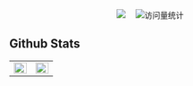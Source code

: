 <div align="center">
  <img src="https://img.shields.io/badge/做对的事情-把事情做对-red" />&emsp;
  <img src="https://komarev.com/ghpvc/?username=yhangf&label=Views&color=orange&style=flat" alt="访问量统计" />
</div>

## Github Stats 
<table><tr><td valign="top" width="50%">
<img src="https://github-readme-stats-git-masterrstaa-rickstaa.vercel.app/api?username=yhangf&hide_title=true&hide_border=true&show_icons=true&include_all_commits=true&line_height=21text_color=000&icon_color=000&bg_color=0,ea6161,ffc64d,fffc4d,52fa5a&theme=graywhite" align="left" style="width: 100%" />
</td><td valign="top" width="50%">
<img src="https://github-readme-stats-git-masterrstaa-rickstaa.vercel.app/api/top-langs/?username=yhangf&hide_title=true&hide_border=true&layout=compact&langs_count=6&text_color=000&icon_color=fff&bg_color=0,52fa5a,4dfcff,c64dff&theme=graywhite" align="left" style="width: 100%" />
</td></tr></table>

<!--
<table><tr><td valign="top" width="50%">
<img src="https://github-readme-stats.vercel.app/api?username=yhangf&show_icons=true&count_private=true&hide_border=true" align="left" style="width: 100%" />
</td><td valign="top" width="50%">
<img src="https://github-readme-stats.vercel.app/api/top-langs/?username=yhangf&hide_border=true&layout=compact" align="left" style="width: 100%" />
</td></tr></table>  
<br/>
-->
